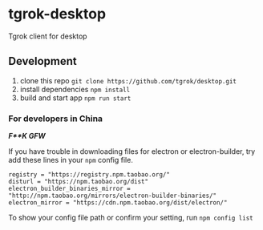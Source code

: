 # tgrok-desktop

Tgrok client for desktop

## Development

1. clone this repo `git clone https://github.com/tgrok/desktop.git`
2. install dependencies `npm install`
3. build and start app `npm run start`

### For developers in China

**_F\*\*K GFW_**

If you have trouble in downloading files for electron or electron-builder,
try add these lines in your `npm` config file.
```
registry = "https://registry.npm.taobao.org/"
disturl = "https://npm.taobao.org/dist"
electron_builder_binaries_mirror = "http://npm.taobao.org/mirrors/electron-builder-binaries/"
electron_mirror = "https://cdn.npm.taobao.org/dist/electron/"
```

To show your config file path or confirm your setting, run `npm config list`
